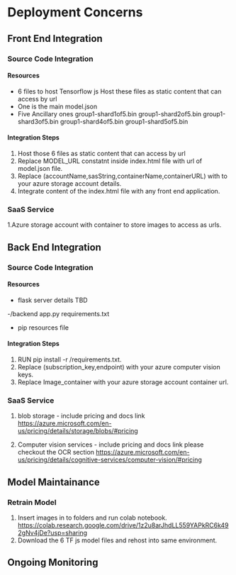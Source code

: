 # Deployment Concerns

## Front End Integration

### Source Code Integration

#### Resources

* 6 files to host Tensorflow js
Host these files as static content that can access by url
* One is the main
model.json
* Five Ancillary ones
group1-shard1of5.bin
group1-shard2of5.bin
group1-shard3of5.bin
group1-shard4of5.bin
group1-shard5of5.bin

#### Integration Steps

1. Host those 6 files as static content that can access by url
2. Replace MODEL_URL constatnt inside index.html file with url of model.json file.
3. Replace (accountName,sasString,containerName,containerURL) with to your azure storage account details.
4. Integrate content of the index.html file with any front end application.

###  SaaS Service

1.Azure storage account with container to store images to access as urls.

## Back End Integration

### Source Code Integration

#### Resources

* flask server details TBD

-/backend
   app.py
   requirements.txt
   
* pip resources file

#### Integration Steps

1. RUN pip install -r /requirements.txt.
2. Replace (subscription_key,endpoint) with your azure computer vision keys.
3. Replace Image_container with your azure storage account container url.

### SaaS Service

1. blob storage - include pricing and docs link
https://azure.microsoft.com/en-us/pricing/details/storage/blobs/#pricing

2. Computer vision services - include pricing and docs link
please checkout the OCR section
https://azure.microsoft.com/en-us/pricing/details/cognitive-services/computer-vision/#pricing

## Model Maintainance 

### Retrain Model

1. Insert images in to folders and run colab notebook.
https://colab.research.google.com/drive/1z2u8arJhdLL559YAPkRC6k492gNv4jDe?usp=sharing
2. Download the 6 TF js model files and rehost into same environment.

## Ongoing Monitoring
